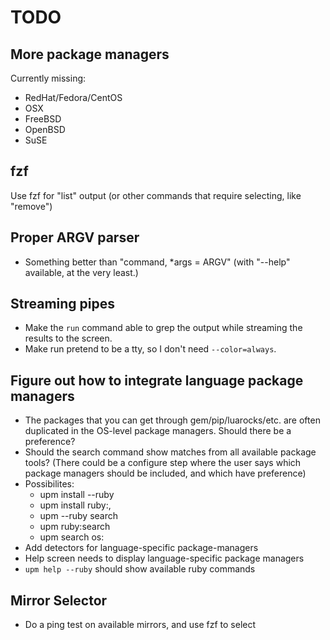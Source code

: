 # TODO

## More package managers

Currently missing:
* RedHat/Fedora/CentOS
* OSX
* FreeBSD
* OpenBSD
* SuSE

## fzf

Use fzf for "list" output (or other commands that require selecting, like "remove")

## Proper ARGV parser

* Something better than "command, *args = ARGV" (with "--help" available, at the very least.)

## Streaming pipes

* Make the `run` command able to grep the output while streaming the results to the screen.
* Make run pretend to be a tty, so I don't need `--color=always`.

## Figure out how to integrate language package managers

* The packages that you can get through gem/pip/luarocks/etc. are often duplicated in the OS-level package managers. Should there be a preference?
* Should the search command show matches from all available package tools? (There could be a configure step where the user says which package managers should be included, and which have preference)
* Possibilites: 
    * upm install --ruby <pkg>
    * upm install ruby:<pkg>,<pkg>
    * upm --ruby search <query>
    * upm ruby:search <query>
    * upm search os:<query>
* Add detectors for language-specific package-managers
* Help screen needs to display language-specific package managers
* `upm help --ruby` should show available ruby commands

## Mirror Selector

* Do a ping test on available mirrors, and use fzf to select
